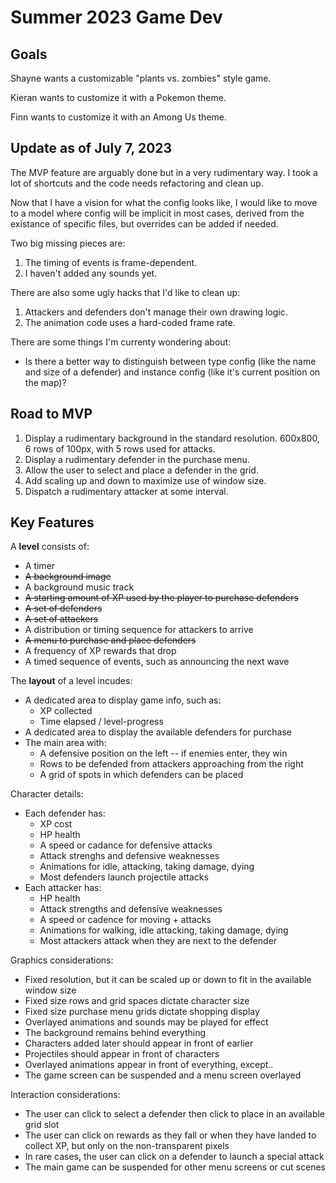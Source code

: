 # Summer 2023 Game Dev

## Goals

Shayne wants a customizable "plants vs. zombies" style game.

Kieran wants to customize it with a Pokemon theme.  

Finn wants to customize it with an Among Us theme.

## Update as of July 7, 2023

The MVP feature are arguably done but in a very rudimentary way.  I took a lot
of shortcuts and the code needs refactoring and clean up.

Now that I have a vision for what the config looks like, I would like to move
to a model where config will be implicit in most cases, derived from the
existance of specific files, but overrides can be added if needed.

Two big missing pieces are:

1. The timing of events is frame-dependent.
2. I haven't added any sounds yet.

There are also some ugly hacks that I'd like to clean up:

1. Attackers and defenders don't manage their own drawing logic.
2. The animation code uses a hard-coded frame rate.

There are some things I'm currenty wondering about:

* Is there a better way to distinguish between type config (like the name and
  size of a defender) and instance config (like it's current position on the
  map)?

## Road to MVP

1. Display a rudimentary background in the standard resolution.
   600x800, 6 rows of 100px, with 5 rows used for attacks.
2. Display a rudimentary defender in the purchase menu.
3. Allow the user to select and place a defender in the grid.
4. Add scaling up and down to maximize use of window size.
5. Dispatch a rudimentary attacker at some interval.

## Key Features

A **level** consists of:
  * A timer
  * ~~A background image~~
  * A background music track
  * ~~A starting amount of XP used by the player to purchase defenders~~
  * ~~A set of defenders~~
  * ~~A set of attackers~~
  * A distribution or timing sequence for attackers to arrive
  * ~~A menu to purchase and place defenders~~
  * A frequency of XP rewards that drop
  * A timed sequence of events, such as announcing the next wave

The **layout** of a level incudes:
  * A dedicated area to display game info, such as:
      * XP collected
      * Time elapsed / level-progress
  * A dedicated area to display the available defenders for purchase
  * The main area with:
      * A defensive position on the left -- if enemies enter, they win
      * Rows to be defended from attackers approaching from the right
      * A grid of spots in which defenders can be placed

Character details:
  * Each defender has:
      * XP cost
      * HP health
      * A speed or cadance for defensive attacks
      * Attack strenghs and defensive weaknesses
      * Animations for idle, attacking, taking damage, dying
      * Most defenders launch projectile attacks
  * Each attacker has:
      * HP health
      * Attack strengths and defensive weaknesses
      * A speed or cadence for moving + attacks
      * Animations for walking, idle attacking, taking damage, dying
      * Most attackers attack when they are next to the defender

Graphics considerations:
  * Fixed resolution, but it can be scaled up or down to fit in
    the available window size
  * Fixed size rows and grid spaces dictate character size
  * Fixed size purchase menu grids dictate shopping display
  * Overlayed animations and sounds may be played for effect
  * The background remains behind everything
  * Characters added later should appear in front of earlier
  * Projectiles should appear in front of characters
  * Overlayed animations appear in front of everything, except..
  * The game screen can be suspended and a menu screen overlayed

Interaction considerations:
  * The user can click to select a defender then click to place in an available
    grid slot
  * The user can click on rewards as they fall or when they have landed to
    collect XP, but only on the non-transparent pixels
  * In rare cases, the user can click on a defender to launch a special attack
  * The main game can be suspended for other menu screens or cut scenes

   
